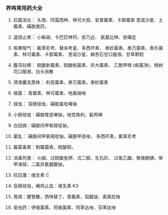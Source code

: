 ### 养鸡常用药大全

1. 抗菌消炎：
头孢、阿莫西林、林可大观、安普霉素、卡那霉素
恩诺沙星、土霉素、磺胺类药，

2. 退烧止疼：
小柴胡、卡巴匹林钙、安乃近、
氨基比林、安痛定

3. 咳嗽喘气：
氟苯尼考、替米考星、多西环素、
泰妙菌素、泰万菌素、泰乐菌素、林可霉素、卡那霉素、
恩诺沙星、麻杏石甘口服液、甘草颗粒

4. 腹泻拉稀：
硫酸新霉素、硫酸粘菌素、庆大霉素、
乙酰甲喹 (痢菌净)、杨树花口服液、白头翁散

5. 滑液囊支原体：
利高霉素、泰万菌素，泰妙菌素

6. 梭菌：
青霉素、林可霉素、地美硝唑

7. 球虫：
盲肠球虫、磺胺氯吡嗪钠

6. 小肠球虫：磺胺喹恶啉钠，地克珠利，氨丙啉

7. 白冠病：磺胺间甲氧嘧啶钠，

8. 霍乱：
磺胺间甲氧嘧啶钠，磺胺甲恶唑，
多西环素，氟苯尼考

9. 霉菌毒素：制霉菌素，硫酸铜，

10. 消毒剂类：
火碱、过硫酸氢钾、戊二醛、生石灰、
过氧乙酸、聚维酮碘、癸甲溴铵、二氯异氰脲酸钠，

11. 抗应激：维生素 C

12. 盲肠球虫，阉鸡止血：维生素 K3

13. 胃病：健胃散，西咪替丁、青霉素，铝酸铋、奥美拉唑

14. 驱虫药：伊维菌素、阿维菌素、阿苯达唑、芬苯达唑
